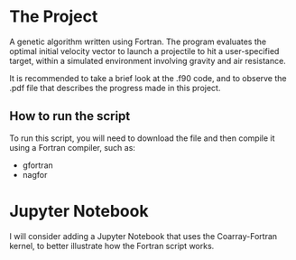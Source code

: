 # The Project
A genetic algorithm written using Fortran. The program evaluates the optimal initial velocity vector to launch a projectile to hit a user-specified target, within a simulated environment involving gravity and air resistance.

It is recommended to take a brief look at the .f90 code, and to observe the .pdf file that describes the progress made in this project.

## How to run the script

To run this script, you will need to download the file and then compile it using a Fortran compiler, such as:
* gfortran
* nagfor

# Jupyter Notebook

I will consider adding a Jupyter Notebook that uses the Coarray-Fortran kernel, to better illustrate how the Fortran script works.

